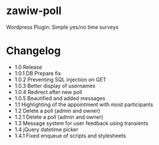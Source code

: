 zawiw-poll
==========

Wordpress Plugin: Simple yes/no time surveys

Changelog
=========
* 1.0 Release
* 1.0.1 DB Prepare fix
* 1.0.2 Preventing SQL injection on GET
* 1.0.3 Better display of usernames
* 1.0.4 Redirect after new poll
* 1.0.5 Beautified and added messages
* 1.1 Highlighting of the appointment with most participants
* 1.2 Delete a poll (admin and owner)
* 1.2.1 Delete a poll (admin and owner)
* 1.3 Message system for user feedback using transients
* 1.4 jQuery datetime picker
* 1.4.1 Fixed enqueue of scripts and stylesheets